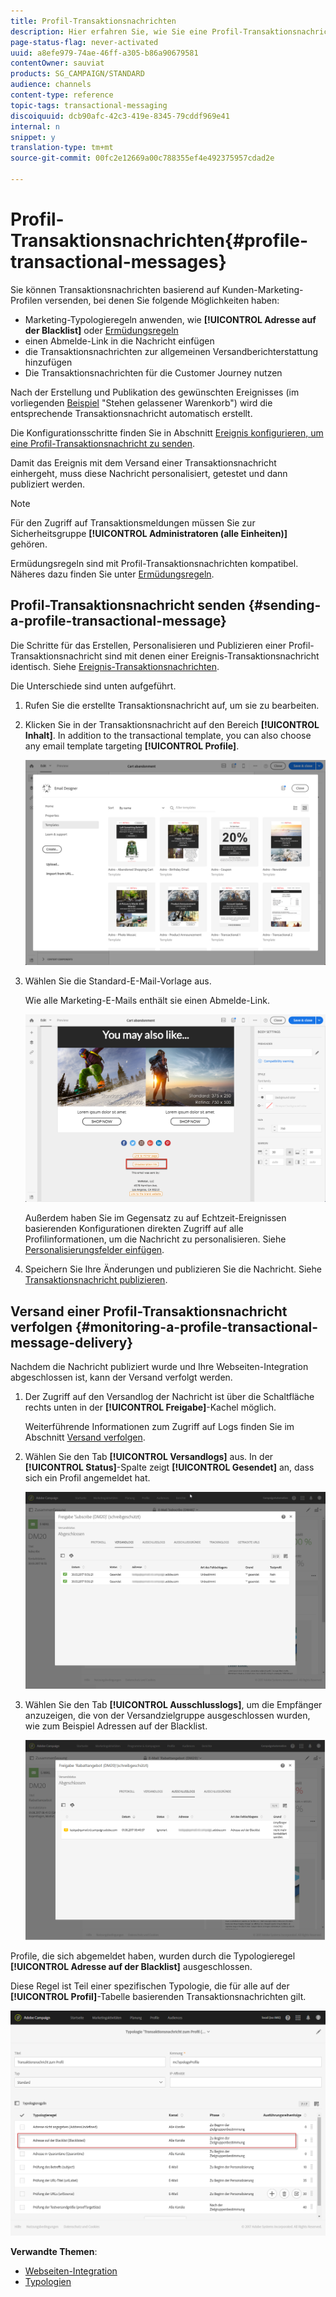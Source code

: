 ```yaml
---
title: Profil-Transaktionsnachrichten
description: Hier erfahren Sie, wie Sie eine Profil-Transaktionsnachricht erstellen und publizieren können.
page-status-flag: never-activated
uuid: a8efe979-74ae-46ff-a305-b86a90679581
contentOwner: sauviat
products: SG_CAMPAIGN/STANDARD
audience: channels
content-type: reference
topic-tags: transactional-messaging
discoiquuid: dcb90afc-42c3-419e-8345-79cddf969e41
internal: n
snippet: y
translation-type: tm+mt
source-git-commit: 00fc2e12669a00c788355ef4e492375957cdad2e

---
```



# Profil-Transaktionsnachrichten{#profile-transactional-messages}

Sie können Transaktionsnachrichten basierend auf Kunden-Marketing-Profilen versenden, bei denen Sie folgende Möglichkeiten haben:

* Marketing-Typologieregeln anwenden, wie **[!UICONTROL Adresse auf der Blacklist]** oder [Ermüdungsregeln](../../administration/using/fatigue-rules.md)
* einen Abmelde-Link in die Nachricht einfügen
* die Transaktionsnachrichten zur allgemeinen Versandberichterstattung hinzufügen
* Die Transaktionsnachrichten für die Customer Journey nutzen

Nach der Erstellung und Publikation des gewünschten Ereignisses (im vorliegenden [Beispiel](../../channels/using/about-transactional-messaging.md#transactional-messaging-operating-principle) "Stehen gelassener Warenkorb") wird die entsprechende Transaktionsnachricht automatisch erstellt.

Die Konfigurationsschritte finden Sie in Abschnitt [Ereignis konfigurieren, um eine Profil-Transaktionsnachricht zu senden](../../administration/using/configuring-transactional-messaging.md#use-case--configuring-an-event-to-send-a-transactional-message).

Damit das Ereignis mit dem Versand einer Transaktionsnachricht einhergeht, muss diese Nachricht personalisiert, getestet und dann publiziert werden.

>[!NOTE]
>
>Für den Zugriff auf Transaktionsmeldungen müssen Sie zur Sicherheitsgruppe **[!UICONTROL Administratoren (alle Einheiten)]** gehören.
>
>Ermüdungsregeln sind mit Profil-Transaktionsnachrichten kompatibel. Näheres dazu finden Sie unter [Ermüdungsregeln](../../administration/using/fatigue-rules.md).

## Profil-Transaktionsnachricht senden   {#sending-a-profile-transactional-message}

Die Schritte für das Erstellen, Personalisieren und Publizieren einer Profil-Transaktionsnachricht sind mit denen einer Ereignis-Transaktionsnachricht identisch. Siehe [Ereignis-Transaktionsnachrichten](../../channels/using/event-transactional-messages.md).

Die Unterschiede sind unten aufgeführt.

1. Rufen Sie die erstellte Transaktionsnachricht auf, um sie zu bearbeiten.
1. Klicken Sie in der Transaktionsnachricht auf den Bereich **[!UICONTROL Inhalt]**. In addition to the transactional template, you can also choose any email template targeting **[!UICONTROL Profile]**.

   ![](assets/message-center_marketing_templates.png)

1. Wählen Sie die Standard-E-Mail-Vorlage aus.

   Wie alle Marketing-E-Mails enthält sie einen Abmelde-Link.

   ![](assets/message-center_marketing_perso_unsubscription.png)

   Außerdem haben Sie im Gegensatz zu auf Echtzeit-Ereignissen basierenden Konfigurationen direkten Zugriff auf alle Profilinformationen, um die Nachricht zu personalisieren. Siehe [Personalisierungsfelder einfügen](../../designing/using/personalization.md#inserting-a-personalization-field).

1. Speichern Sie Ihre Änderungen und publizieren Sie die Nachricht. Siehe [Transaktionsnachricht publizieren](../../channels/using/event-transactional-messages.md#publishing-a-transactional-message).

## Versand einer Profil-Transaktionsnachricht verfolgen   {#monitoring-a-profile-transactional-message-delivery}

Nachdem die Nachricht publiziert wurde und Ihre Webseiten-Integration abgeschlossen ist, kann der Versand verfolgt werden.

1. Der Zugriff auf den Versandlog der Nachricht ist über die Schaltfläche rechts unten in der **[!UICONTROL Freigabe]**-Kachel möglich.

   Weiterführende Informationen zum Zugriff auf Logs finden Sie im Abschnitt [Versand verfolgen](../../sending/using/monitoring-a-delivery.md).

1. Wählen Sie den Tab **[!UICONTROL Versandlogs]** aus. In der **[!UICONTROL Status]**-Spalte zeigt **[!UICONTROL Gesendet]** an, dass sich ein Profil angemeldet hat.

   ![](assets/message-center_marketing_sending_logs.png)

1. Wählen Sie den Tab **[!UICONTROL Ausschlusslogs]**, um die Empfänger anzuzeigen, die von der Versandzielgruppe ausgeschlossen wurden, wie zum Beispiel Adressen auf der Blacklist.

   ![](assets/message-center_marketing_exclusion_logs.png)

Profile, die sich abgemeldet haben, wurden durch die Typologieregel **[!UICONTROL Adresse auf der Blacklist]** ausgeschlossen.

Diese Regel ist Teil einer spezifischen Typologie, die für alle auf der **[!UICONTROL Profil]**-Tabelle basierenden Transaktionsnachrichten gilt.

![](assets/message-center_marketing_typology.png)

**Verwandte Themen**:

* [Webseiten-Integration](../../administration/using/configuring-transactional-messaging.md#integrating-the-triggering-of-the-event-in-a-website)
* [Typologien](../../administration/using/about-typology-rules.md)

